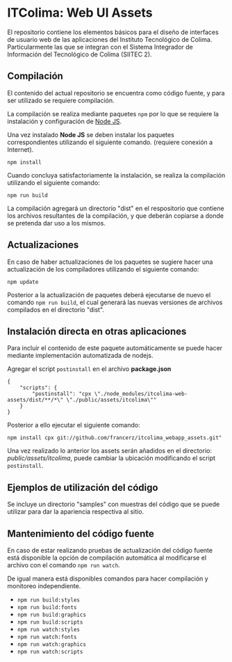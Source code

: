 ITColima: Web UI Assets
=======================================

El repositorio contiene los elementos básicos para el diseño de interfaces de
usuario web de las aplicaciones del Instituto Tecnológico de Colima.
Particularmente las que se integran con el Sistema Integrador de Información
del Tecnológico de Colima (SIITEC 2).

Compilación
---------------------------------------

El contenido del actual repositorio se encuentra como código fuente, y para ser
utilizado se requiere compilación.

La compilación se realiza mediante paquetes `npm` por lo que se requiere la
instalación y configuración de [Node JS](https://nodejs.org/es/download/).

Una vez instalado **Node JS** se deben instalar los paquetes correspondientes 
utilizando el siguiente comando. (requiere conexión a Internet).
```
npm install
```

Cuando concluya satisfactoriamente la instalación, se realiza la compilación
utilizando el siguiente comando:
```
npm run build
```

La compilación agregará un directorio "dist" en el respositorio que contiene
los archivos resultantes de la compilación, y que deberán copiarse a donde 
se pretenda dar uso a los mismos.

Actualizaciones
---------------------------------------

En caso de haber actualizaciones de los paquetes se sugiere hacer una
actualización de los compiladores utilizando el siguiente comando:
```
npm update
```

Posterior a la actualización de paquetes deberá ejecutarse de nuevo el comando
`npm run build`, el cual generará las nuevas versiones de archivos compilados en
el directorio "dist".

Instalación directa en otras aplicaciones
---------------------------------------

Para incluir el contenido de este paquete automáticamente se puede hacer
mediante implementación automatizada de nodejs.

Agregar el script `postinstall` en el archivo **package.json**
```
{
    "scripts": {
        "postinstall": "cpx \"./node_modules/itcolima-web-assets/dist/**/*\" \"./public/assets/itcolima\""
    }
}
```

Posterior a ello ejecutar el siguiente comando:
```
npm install cpx git://github.com/francerz/itcolima_webapp_assets.git"
```

Una vez realizado lo anterior los assets serán añadidos en el directorio:
*public/assets/itcolima*, puede cambiar la ubicación modificando el script
`postinstall`.

Ejemplos de utilización del código
---------------------------------------

Se incluye un directorio "samples" con muestras del código que se puede utilizar
para dar la apariencia respectiva al sitio.

Mantenimiento del código fuente
---------------------------------------

En caso de estar realizando pruebas de actualización del código fuente está
disponible la opción de compilación automática al modificarse el archivo con
el comando `npm run watch`.

De igual manera está disponibles comandos para hacer compilación y monitoreo
independiente.

* `npm run build:styles`
* `npm run build:fonts`
* `npm run build:graphics`
* `npm run build:scripts`
* `npm run watch:styles`
* `npm run watch:fonts`
* `npm run watch:graphics`
* `npm run watch:scripts`